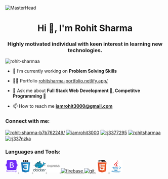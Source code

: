 ![MasterHead](https://user-images.githubusercontent.com/74038190/212741999-016fddbd-617a-4448-8042-0ecf907aea25.gif)
<h1 align="center">Hi 👋, I'm Rohit Sharma</h1>
<h3 align="center">Highly motivated individual with keen interest in learning new technologies.</h3>

<p align="left"> <img src="https://komarev.com/ghpvc/?username=rohit-sharmaa&label=Profile%20views&color=0e75b6&style=flat" alt="rohit-sharmaa" /> </p>

- 🔭 I’m currently working on **Problem Solving Skills**

- 👨‍💻 Portfolio [rohitsharma-portfolio.netlify.app/](rohitsharma-portfolio.netlify.app/)

- 💬 Ask me about **Full Stack Web Development 👻, Competitve Programming 🦄**

- 📫 How to reach me **iamrohit3000@gmail.com**

<h3 align="left">Connect with me:</h3>
<p align="left">
<a href="https://linkedin.com/in/rohit-sharma-b7b762249/" target="blank"><img align="center" src="https://raw.githubusercontent.com/rahuldkjain/github-profile-readme-generator/master/src/images/icons/Social/linked-in-alt.svg" alt="rohit-sharma-b7b762249/" height="30" width="40" /></a>
<a href="https://www.codechef.com/users/iamrohit3000" target="blank"><img align="center" src="https://cdn.jsdelivr.net/npm/simple-icons@3.1.0/icons/codechef.svg" alt="iamrohit3000" height="30" width="40" /></a>
<a href="https://codeforces.com/profile/rj3377295" target="blank"><img align="center" src="https://raw.githubusercontent.com/rahuldkjain/github-profile-readme-generator/master/src/images/icons/Social/codeforces.svg" alt="rj3377295" height="30" width="40" /></a>
<a href="https://www.leetcode.com/rohitsharmaa" target="blank"><img align="center" src="https://raw.githubusercontent.com/rahuldkjain/github-profile-readme-generator/master/src/images/icons/Social/leet-code.svg" alt="rohitsharmaa" height="30" width="40" /></a>
<a href="https://auth.geeksforgeeks.org/user/rj337nzka" target="blank"><img align="center" src="https://raw.githubusercontent.com/rahuldkjain/github-profile-readme-generator/master/src/images/icons/Social/geeks-for-geeks.svg" alt="rj337nzka" height="30" width="40" /></a>
</p>

<h3 align="left">Languages and Tools:</h3>
<p align="left"> <a href="https://getbootstrap.com" target="_blank" rel="noreferrer"> <img src="https://raw.githubusercontent.com/devicons/devicon/master/icons/bootstrap/bootstrap-plain-wordmark.svg" alt="bootstrap" width="40" height="40"/> </a> <a href="https://www.w3schools.com/css/" target="_blank" rel="noreferrer"> <img src="https://raw.githubusercontent.com/devicons/devicon/master/icons/css3/css3-original-wordmark.svg" alt="css3" width="40" height="40"/> </a> <a href="https://www.docker.com/" target="_blank" rel="noreferrer"> <img src="https://raw.githubusercontent.com/devicons/devicon/master/icons/docker/docker-original-wordmark.svg" alt="docker" width="40" height="40"/> </a> <a href="https://expressjs.com" target="_blank" rel="noreferrer"> <img src="https://raw.githubusercontent.com/devicons/devicon/master/icons/express/express-original-wordmark.svg" alt="express" width="40" height="40"/> </a> <a href="https://firebase.google.com/" target="_blank" rel="noreferrer"> <img src="https://www.vectorlogo.zone/logos/firebase/firebase-icon.svg" alt="firebase" width="40" height="40"/> </a> <a href="https://git-scm.com/" target="_blank" rel="noreferrer"> <img src="https://www.vectorlogo.zone/logos/git-scm/git-scm-icon.svg" alt="git" width="40" height="40"/> </a> <a href="https://www.w3.org/html/" target="_blank" rel="noreferrer"> <img src="https://raw.githubusercontent.com/devicons/devicon/master/icons/html5/html5-original-wordmark.svg" alt="html5" width="40" height="40"/> </a> <a href="https://www.java.com" target="_blank" rel="noreferrer"> <img src="https://raw.githubusercontent.com/devicons/devicon/master/icons/java/java-original.svg" alt="java" width="40" height="40"/>
